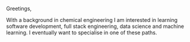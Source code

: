 Greetings,

With a background in chemical engineering I am interested in learning software development, full stack engineering, data science and  machine learning. I eventually want to specialise in one of these paths.
